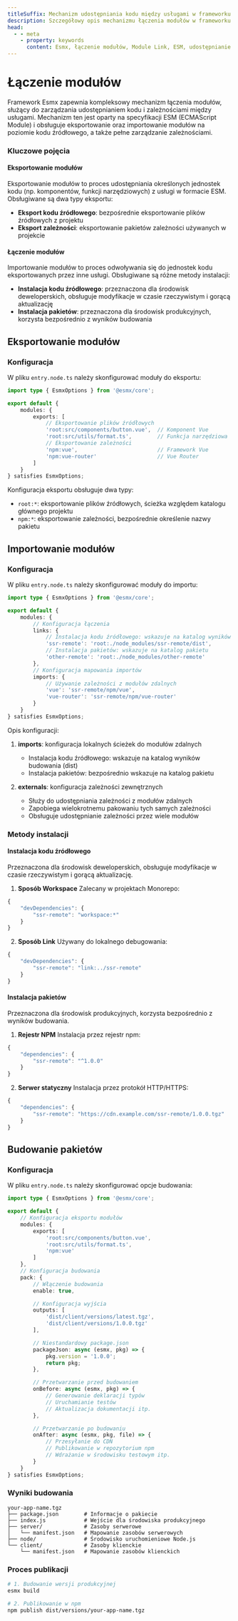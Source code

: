 ```yaml
---
titleSuffix: Mechanizm udostępniania kodu między usługami w frameworku Esmx
description: Szczegółowy opis mechanizmu łączenia modułów w frameworku Esmx, obejmujący udostępnianie kodu między usługami, zarządzanie zależnościami oraz implementację specyfikacji ESM, pomagający programistom w budowaniu wydajnych aplikacji mikrofrontendowych.
head:
  - - meta
    - property: keywords
      content: Esmx, łączenie modułów, Module Link, ESM, udostępnianie kodu, zarządzanie zależnościami, mikrofrontendy
---
```


# Łączenie modułów

Framework Esmx zapewnia kompleksowy mechanizm łączenia modułów, służący do zarządzania udostępnianiem kodu i zależnościami między usługami. Mechanizm ten jest oparty na specyfikacji ESM (ECMAScript Module) i obsługuje eksportowanie oraz importowanie modułów na poziomie kodu źródłowego, a także pełne zarządzanie zależnościami.

### Kluczowe pojęcia

#### Eksportowanie modułów
Eksportowanie modułów to proces udostępniania określonych jednostek kodu (np. komponentów, funkcji narzędziowych) z usługi w formacie ESM. Obsługiwane są dwa typy eksportu:
- **Eksport kodu źródłowego**: bezpośrednie eksportowanie plików źródłowych z projektu
- **Eksport zależności**: eksportowanie pakietów zależności używanych w projekcie

#### Łączenie modułów
Importowanie modułów to proces odwoływania się do jednostek kodu eksportowanych przez inne usługi. Obsługiwane są różne metody instalacji:
- **Instalacja kodu źródłowego**: przeznaczona dla środowisk deweloperskich, obsługuje modyfikacje w czasie rzeczywistym i gorącą aktualizację
- **Instalacja pakietów**: przeznaczona dla środowisk produkcyjnych, korzysta bezpośrednio z wyników budowania

## Eksportowanie modułów

### Konfiguracja

W pliku `entry.node.ts` należy skonfigurować moduły do eksportu:

```ts title="src/entry.node.ts"
import type { EsmxOptions } from '@esmx/core';

export default {
    modules: {
        exports: [
            // Eksportowanie plików źródłowych
            'root:src/components/button.vue',  // Komponent Vue
            'root:src/utils/format.ts',        // Funkcja narzędziowa
            // Eksportowanie zależności
            'npm:vue',                         // Framework Vue
            'npm:vue-router'                   // Vue Router
        ]
    }
} satisfies EsmxOptions;
```

Konfiguracja eksportu obsługuje dwa typy:
- `root:*`: eksportowanie plików źródłowych, ścieżka względem katalogu głównego projektu
- `npm:*`: eksportowanie zależności, bezpośrednie określenie nazwy pakietu

## Importowanie modułów

### Konfiguracja

W pliku `entry.node.ts` należy skonfigurować moduły do importu:

```ts title="src/entry.node.ts"
import type { EsmxOptions } from '@esmx/core';

export default {
    modules: {
        // Konfiguracja łączenia
        links: {
            // Instalacja kodu źródłowego: wskazuje na katalog wyników budowania
            'ssr-remote': 'root:./node_modules/ssr-remote/dist',
            // Instalacja pakietów: wskazuje na katalog pakietu
            'other-remote': 'root:./node_modules/other-remote'
        },
        // Konfiguracja mapowania importów
        imports: {
            // Używanie zależności z modułów zdalnych
            'vue': 'ssr-remote/npm/vue',
            'vue-router': 'ssr-remote/npm/vue-router'
        }
    }
} satisfies EsmxOptions;
```

Opis konfiguracji:
1. **imports**: konfiguracja lokalnych ścieżek do modułów zdalnych
   - Instalacja kodu źródłowego: wskazuje na katalog wyników budowania (dist)
   - Instalacja pakietów: bezpośrednio wskazuje na katalog pakietu

2. **externals**: konfiguracja zależności zewnętrznych
   - Służy do udostępniania zależności z modułów zdalnych
   - Zapobiega wielokrotnemu pakowaniu tych samych zależności
   - Obsługuje udostępnianie zależności przez wiele modułów

### Metody instalacji

#### Instalacja kodu źródłowego
Przeznaczona dla środowisk deweloperskich, obsługuje modyfikacje w czasie rzeczywistym i gorącą aktualizację.

1. **Sposób Workspace**
Zalecany w projektach Monorepo:
```ts title="package.json"
{
    "devDependencies": {
        "ssr-remote": "workspace:*"
    }
}
```

2. **Sposób Link**
Używany do lokalnego debugowania:
```ts title="package.json"
{
    "devDependencies": {
        "ssr-remote": "link:../ssr-remote"
    }
}
```

#### Instalacja pakietów
Przeznaczona dla środowisk produkcyjnych, korzysta bezpośrednio z wyników budowania.

1. **Rejestr NPM**
Instalacja przez rejestr npm:
```ts title="package.json"
{
    "dependencies": {
        "ssr-remote": "^1.0.0"
    }
}
```

2. **Serwer statyczny**
Instalacja przez protokół HTTP/HTTPS:
```ts title="package.json"
{
    "dependencies": {
        "ssr-remote": "https://cdn.example.com/ssr-remote/1.0.0.tgz"
    }
}
```

## Budowanie pakietów

### Konfiguracja

W pliku `entry.node.ts` należy skonfigurować opcje budowania:

```ts title="src/entry.node.ts"
import type { EsmxOptions } from '@esmx/core';

export default {
    // Konfiguracja eksportu modułów
    modules: {
        exports: [
            'root:src/components/button.vue',
            'root:src/utils/format.ts',
            'npm:vue'
        ]
    },
    // Konfiguracja budowania
    pack: {
        // Włączenie budowania
        enable: true,

        // Konfiguracja wyjścia
        outputs: [
            'dist/client/versions/latest.tgz',
            'dist/client/versions/1.0.0.tgz'
        ],

        // Niestandardowy package.json
        packageJson: async (esmx, pkg) => {
            pkg.version = '1.0.0';
            return pkg;
        },

        // Przetwarzanie przed budowaniem
        onBefore: async (esmx, pkg) => {
            // Generowanie deklaracji typów
            // Uruchamianie testów
            // Aktualizacja dokumentacji itp.
        },

        // Przetwarzanie po budowaniu
        onAfter: async (esmx, pkg, file) => {
            // Przesyłanie do CDN
            // Publikowanie w repozytorium npm
            // Wdrażanie w środowisku testowym itp.
        }
    }
} satisfies EsmxOptions;
```

### Wyniki budowania

```
your-app-name.tgz
├── package.json        # Informacje o pakiecie
├── index.js            # Wejście dla środowiska produkcyjnego
├── server/             # Zasoby serwerowe
│   └── manifest.json   # Mapowanie zasobów serwerowych
├── node/               # Środowisko uruchomieniowe Node.js
└── client/             # Zasoby klienckie
    └── manifest.json   # Mapowanie zasobów klienckich
```

### Proces publikacji

```bash
# 1. Budowanie wersji produkcyjnej
esmx build

# 2. Publikowanie w npm
npm publish dist/versions/your-app-name.tgz
```